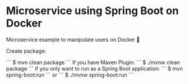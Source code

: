 # Microservice using Spring Boot on Docker
Microservice example to manipulate users on Docker 🐳

Create package:

´´´
$ mvn clean package
´´´
If you have Maven Plugin:
´´´
$ ./mvnw clean package
´´´
If you only want to run as a Spring Boot application:
´´´
$ mvn spring-boot:run
´´´
or 
´´´
$ ./mvnw spring-boot:run
´´´
